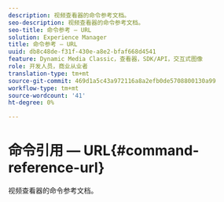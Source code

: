 ```yaml
---
description: 视频查看器的命令参考文档。
seo-description: 视频查看器的命令参考文档。
seo-title: 命令参考 — URL
solution: Experience Manager
title: 命令参考 — URL
uuid: db8c48de-f31f-430e-a8e2-bfaf668d4541
feature: Dynamic Media Classic，查看器，SDK/API，交互式图像
role: 开发人员，商业从业者
translation-type: tm+mt
source-git-commit: 469d1a5c43a972116a8a2efb0de5708800130a99
workflow-type: tm+mt
source-wordcount: '41'
ht-degree: 0%

---
```



# 命令引用 — URL{#command-reference-url}

视频查看器的命令参考文档。

